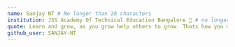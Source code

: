 ```yaml
---
name: Sanjay NT # No longer than 28 characters
institution: JSS Academy Of Technical Education Bangalore 🚩 # no longer than 58 characters
quote: Learn and grow, as you grow help others to grow. Thats how you make a community.   # no longer than 100 characters, avoid using quotes(") to guarantee the format remains the same.
github_user: SANJAY-NT
---
```

